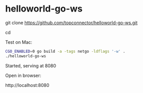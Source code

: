 # helloworld-go-ws

git clone https://github.com/topconnector/helloworld-go-ws.git

cd 

Test on Mac:

```bash
CGO_ENABLED=0 go build -a -tags netgo -ldflags '-w' .
./helloworld-go-ws
```
Started, serving at 8080

Open in browser:

http://localhost:8080

